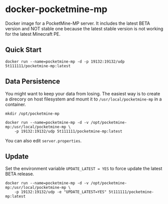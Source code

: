 docker-pocketmine-mp
====================

Docker image for a PocketMine-MP server.
It includes the latest BETA version and NOT stable one because the latest stable version is not working for the latest Minecraft PE.

Quick Start
--------------------

```
docker run --name=pocketmine-mp -d -p 19132:19132/udp 5t111111/pocketmine-mp:latest
```

Data Persistence
--------------------

You might want to keep your data from losing.
The easiest way is to create a direcory on host filesystem and mount it to `/usr/local/pocketmine-mp` in a container.

```
mkdir /opt/pocketmine-mp
```

```
docker run --name=pocketmine-mp -d -v /opt/pocketmine-mp:/usr/local/pocketmine-mp \
    -p 19132:19132/udp 5t111111/pocketmine-mp:latest
```

You can also edit `server.properties`. 

Update
--------------------

Set the environment variable `UPDATE_LATEST = YES` to force update the latest BETA release.

```
docker run --name=pocketmine-mp -d -v /opt/pocketmine-mp:/usr/local/pocketmine-mp \
    -p 19132:19132/udp -e "UPDATE_LATEST=YES" 5t111111/pocketmine-mp:latest
```
